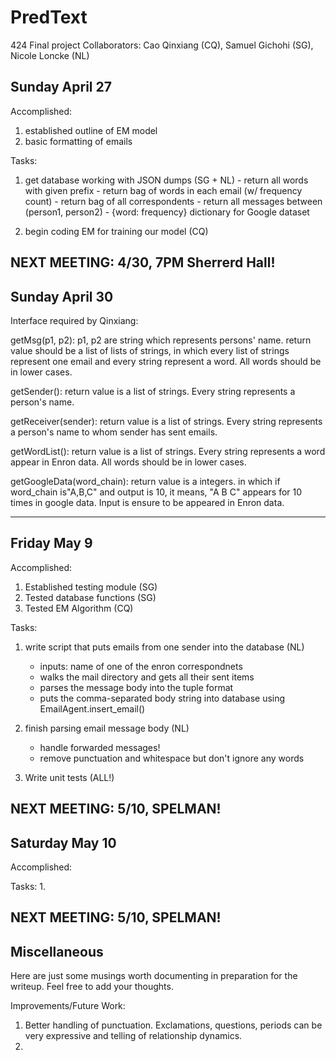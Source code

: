PredText
========
424 Final project
Collaborators: Cao Qinxiang (CQ), Samuel Gichohi (SG), Nicole Loncke (NL)

Sunday April 27
---------------
Accomplished:
   1. established outline of EM model
   2. basic formatting of emails

Tasks:
   1. get database working with JSON dumps (SG + NL)
          - return all words with given prefix
          - return bag of words in each email (w/ frequency count)
          - return bag of all correspondents
          - return all messages between (person1, person2)
          - {word: frequency} dictionary for Google dataset

   2. begin coding EM for training our model (CQ)

NEXT MEETING: 4/30, 7PM Sherrerd Hall!
---------------------------------------------------------------------


Sunday April 30
---------------
Interface required by Qinxiang:

getMsg(p1, p2): p1, p2 are string which represents persons' name. return value should be a list of lists of strings, in which every list of strings represent one email and every string represent a word. All words should be in lower cases.

getSender(): return value is a list of strings. Every string represents a person's name.

getReceiver(sender): return value is a list of strings. Every string represents a person's name to whom sender has sent emails.

getWordList(): return value is a list of strings. Every string represents a word appear in Enron data. All words should be in lower cases.

getGoogleData(word_chain): return value is a integers. in which if word_chain is"A,B,C" and output is 10, it means, "A B C" appears for 10 times in google data. Input is ensure to be appeared in Enron data.

---------------------------------------------------------------------

Friday May 9
------------
Accomplished:
   1. Established testing module (SG)
   2. Tested database functions (SG)
   3. Tested EM Algorithm (CQ)
   
Tasks:
   1. write script that puts emails from one sender into the database (NL)
         - inputs: name of one of the enron correspondnets
         - walks the mail directory and gets all their sent items
         - parses the message body into the tuple format
         - puts the comma-separated body string into database using EmailAgent.insert_email()

   2. finish parsing email message body (NL)
         - handle forwarded messages!
         - remove punctuation and whitespace but don't ignore any words

   3. Write unit tests (ALL!)

NEXT MEETING: 5/10, SPELMAN!
---------------------------------------------------------------------


Saturday May 10
---------------
Accomplished:

   
Tasks:
   1. 

NEXT MEETING: 5/10, SPELMAN!
---------------------------------------------------------------------


Miscellaneous
-------------
Here are just some musings worth documenting in preparation for the writeup.  Feel free to add your thoughts.

Improvements/Future Work:
   1. Better handling of punctuation.  Exclamations, questions, periods can be very expressive and telling of relationship dynamics.
   2. 